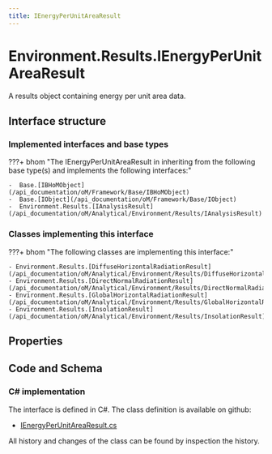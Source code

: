 ```yaml
---
title: IEnergyPerUnitAreaResult
---
```


# Environment.Results.IEnergyPerUnitAreaResult

A results object containing energy per unit area data.

## Interface structure

### Implemented interfaces and base types

???+ bhom "The IEnergyPerUnitAreaResult in inheriting from the following base type(s) and implements the following interfaces:"

    -  Base.[IBHoMObject](/api_documentation/oM/Framework/Base/IBHoMObject)
    -  Base.[IObject](/api_documentation/oM/Framework/Base/IObject)
    -  Environment.Results.[IAnalysisResult](/api_documentation/oM/Analytical/Environment/Results/IAnalysisResult)


### Classes implementing this interface

???+ bhom "The following classes are implementing this interface:"

    - Environment.Results.[DiffuseHorizontalRadiationResult](/api_documentation/oM/Analytical/Environment/Results/DiffuseHorizontalRadiationResult)
    - Environment.Results.[DirectNormalRadiationResult](/api_documentation/oM/Analytical/Environment/Results/DirectNormalRadiationResult)
    - Environment.Results.[GlobalHorizontalRadiationResult](/api_documentation/oM/Analytical/Environment/Results/GlobalHorizontalRadiationResult)
    - Environment.Results.[InsolationResult](/api_documentation/oM/Analytical/Environment/Results/InsolationResult)


## Properties

## Code and Schema

### C# implementation

The interface is defined in C#. The class definition is available on github:

- [IEnergyPerUnitAreaResult.cs](https://github.com/BHoM/BHoM/blob/develop/Environment_oM/Results/ResultObjects/EnergyPerUnitArea/IEnergyPerUnitAreaResult.cs)

All history and changes of the class can be found by inspection the history.
